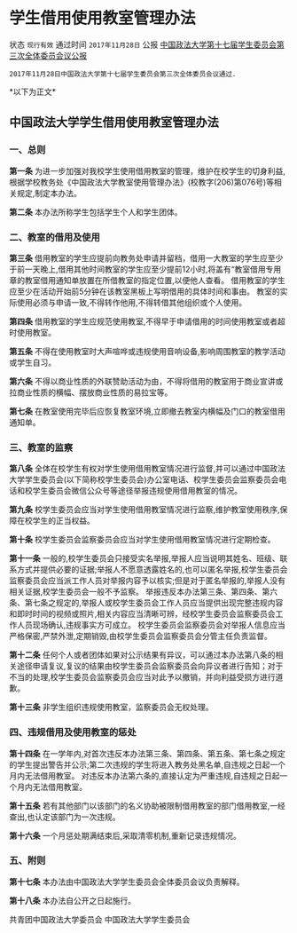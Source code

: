 # 学生借用使用教室管理办法

状态 `现行有效` 
通过时间 `2017年11月28日` 
公报 [中国政法大学第十七届学生委员会第三次全体委员会议公报](https://mp.weixin.qq.com/s/HEcptRCjRFO0eNh1cXt2LQ)

```text
2017年11月28日中国政法大学第十七届学生委员会第三次全体委员会议通过.
```

\*以下为正文\*

## 中国政法大学学生借用使用教室管理办法

### 一、总则

**第一条** 为进一步加强对我校学生使用借用教室的管理，维护在校学生的切身利益,根据学校教务处《中国政法大学教室使用管理办法》\(校教字\(206\)第076号\)等相关规定,制定本办法。

**第二条** 本办法所称学生包括学生个人和学生团体。

### 二、教室的借用及使用

**第三条** 借用教室的学生应提前向教务处申请并留档，借用一大教室的学生应至少于前一天晚上,借用其他时间教室的学生应至少提前12小时,将盖有“教室借用专用章的教室借用通知单放置在所借教室的指定位置,以便他人查看。 借用教室的学生应至少在活动开始前5分钟在该教室黑板上写明借用的具体时间和事由。 教室的实际使用必须与申请一致,不得转作他用,不得转借其他组织或个人使用。

**第四条** 借用教室的学生应规范使用教室,不得早于申请借用的时间使用教室或者超时使用教室。

**第五条** 不得在使用教室时大声喧哗或违规使用音响设备,影响周围教室的教学活动或学生自习。

**第六条** 不得以商业性质的外联赞助活动为由，不得将借用的教室用于商业宣讲或拉商业性质的横幅、摆放商业性质的易拉宝等。

**第七条** 在教室使用完毕后应恢复教室环境,立即撤去教室内横幅及门口的教室借用通知单。

### 三、教室的监察

**第八条** 全体在校学生有权对学生使用借用教室情况进行监督,并可以通过中国政法大学学生委员会\(以下简称校学生委员会\)办公室电话、校学生委员会监察委员会电话和校学生委员会微信公众号等途径举报违规使用借用教室的情况。

**第九条** 校学生委员会应当对学生使用借用教室情况进行监察,维护教室使用秩序,保障在校学生的正当权益。

**第十条** 校学生委员会监察委员会应当对学生使用借用教室情况进行定期检查。

**第十一条** 一般的,校学生委员会只接受实名举报,举报人应当说明其姓名、班级、联系方式并提供必要的证据;举报人不愿意透露姓名的,也可以匿名举报,校学生委员会监察委员会应当派工作人员对举报内容予以核实;但是对于匿名举报的,举报人没有相关证据,校学生委员会一般不予监察。 举报违反本办法第三条、第四条、第六条、第七条之规定的,举报人或校学生委员会工作人员应当提供出现完整违规内容和即时时间的视频或照片,相关内容应当清晰可辨，经校学生委员会监察委员会工作人员现场确认,违规事实方可成立。 校学生委员会监察委员会对举报人信息应当严格保密,严禁外泄,定期销毁,由校学生委员会监察委员会分管主任负责监督。

**第十二条** 任何个人或者团体如果对公示结果有异议，可以通过本办法第八条的相关途径申请复议,复议的结果由校学生委员会监察委员会向异议者进行告知；对于不当的处理,校学生委员会监察委员会应当对此予以撤销，并向利益受损方进行道歉。

**第十三条** 非学生组织违规使用教室，监察委员会无权处理。

### 四、违规借用及使用教室的惩处

**第十四条** 在一学年内,对首次违反本办法第三条、第四条、第五条、第七条之规定的学生提出警告并公示;第二次违规的学生将进入教务处黑名单,自违规之日起一个月内无法借用教室。 对违反本办法第六条的,直接认定为严重违规,自违规之日起一个月内无法借用教室。

**第十五条** 若有其他部门以该部门的名义协助被限制借用教室的部门借用教室,一经查出,也认定该部门为一次违规。

**第十六条** 一个月惩处期满结束后,采取清零机制,重新记录违规情况。

### 五、附则

**第十七条** 本办法由中国政法大学学生委员会全体委员会议负责解释。

**第十八条** 本办法自公开之日起施行。

共青团中国政法大学委员会 中国政法大学学生委员会

